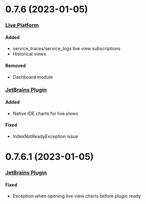 # 0.7.6 (2023-01-05)

### [Live Platform](https://github.com/sourceplusplus/sourceplusplus)

#### Added
- service_traces/service_logs live view subscriptions
- Historical views

#### Removed
- Dashboard module

### [JetBrains Plugin](https://github.com/sourceplusplus/interface-jetbrains)

#### Added
- Native IDE charts for live views

#### Fixed
- IndexNotReadyException issue

# 0.7.6.1 (2023-01-05)

### [JetBrains Plugin](https://github.com/sourceplusplus/interface-jetbrains)

#### Fixed
- Exception when opening live view charts before plugin ready

